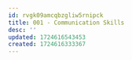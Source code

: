 ```yaml
---
id: rvgk09amcqbzgliw5rnipck
title: 001 - Communication Skills
desc: ''
updated: 1724616543453
created: 1724616333367
---
```

